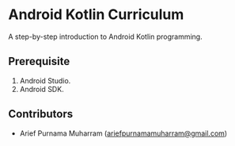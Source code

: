 # Android Kotlin Curriculum
A step-by-step introduction to Android Kotlin programming.

## Prerequisite
1. Android Studio.
2. Android SDK.

## Contributors
- Arief Purnama Muharram (ariefpurnamamuharram@gmail.com)
